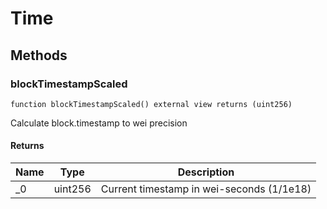 # Time

## Methods

### blockTimestampScaled

```solidity
function blockTimestampScaled() external view returns (uint256)
```

Calculate block.timestamp to wei precision

#### Returns

| Name | Type    | Description                               |
| ---- | ------- | ----------------------------------------- |
| \_0  | uint256 | Current timestamp in wei-seconds (1/1e18) |
